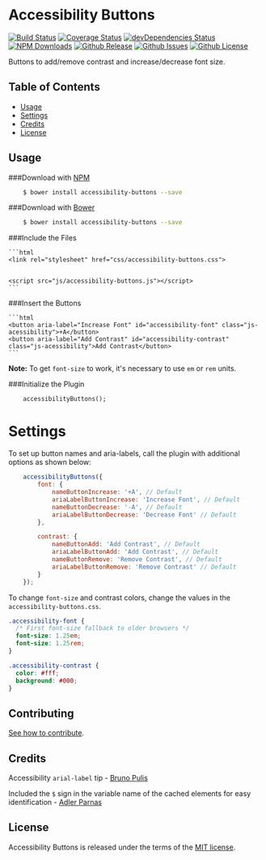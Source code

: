 # Accessibility Buttons

[![Build Status](https://travis-ci.org/tiagoporto/accessibility-buttons.svg)](https://travis-ci.org/tiagoporto/accessibility-buttons)
[![Coverage Status](https://img.shields.io/coveralls/tiagoporto/accessibility-buttons.svg)](https://coveralls.io/github/tiagoporto/accessibility-buttons)
[![devDependencies Status](https://david-dm.org/tiagoporto/accessibility-buttons/dev-status.svg)](https://david-dm.org/tiagoporto/accessibility-buttons?type=dev)
[![NPM Downloads](https://img.shields.io/npm/dt/accessibility-buttons.svg)](https://www.npmjs.com/package/accessibility-buttons)
[![Github Release](https://img.shields.io/github/release/tiagoporto/accessibility-buttons.svg)](https://github.com/tiagoporto/accessibility-buttons/releases)
[![Github Issues](https://img.shields.io/github/issues/tiagoporto/accessibility-buttons.svg)](https://github.com/tiagoporto/accessibility-buttons/issues)
[![Github License](https://img.shields.io/github/license/tiagoporto/accessibility-buttons.svg)](https://raw.githubusercontent.com/tiagoporto/accessibility-buttons/master/LICENSE.md)

Buttons to add/remove contrast and increase/decrease font size.

## Table of Contents

* [Usage](#usage)
* [Settings](#settings)
* [Credits](#credits)
* [License](#license)

## Usage

###Download with [NPM](https://npmjs.com)

```sh
    $ bower install accessibility-buttons --save
```

###Download with [Bower](http://bower.io/)

```sh
    $ bower install accessibility-buttons --save
```


###Include the Files

    ```html
    <link rel="stylesheet" href="css/accessibility-buttons.css">


    <script src="js/accessibility-buttons.js"></script>
    ```


###Insert the Buttons

    ```html
    <button aria-label="Increase Font" id="accessibility-font" class="js-acessibility">+A</button>
    <button aria-label="Add Contrast" id="accessibility-contrast" class="js-acessibility">Add Contrast</button>
    ```

**Note:** To get `font-size` to work, it's necessary to use `em` or `rem` units.


###Initialize the Plugin

```
    accessibilityButtons();
```

# Settings

To set up button names and aria-labels, call the plugin with additional options as shown below:

```javascript
    accessibilityButtons({
        font: {
            nameButtonIncrease: '+A', // Default
            ariaLabelButtonIncrease: 'Increase Font', // Default
            nameButtonDecrease: '-A', // Default
            ariaLabelButtonDecrease: 'Decrease Font' // Default
        },

        contrast: {
            nameButtonAdd: 'Add Contrast', // Default
            ariaLabelButtonAdd: 'Add Contrast', // Default
            nameButtonRemove: 'Remove Contrast', // Default
            ariaLabelButtonRemove: 'Remove Contrast' // Default
        }
    });
```

To change `font-size` and contrast colors, change the values in the `accessibility-buttons.css`.

```css
.accessibility-font {
  /* First font-size fallback to older browsers */
  font-size: 1.25em;
  font-size: 1.25rem;
}

.accessibility-contrast {
  color: #fff;
  background: #000;
}
```


## Contributing

[See how to contribute](CONTRIBUTING.md).

## Credits

Accessibility `arial-label` tip - [Bruno Pulis](https://github.com/brunopulis)

Included the `$` sign in the variable name of the cached elements for easy identification  - [Adler Parnas](https://github.com/adlerparnas)

## License

Accessibility Buttons is released under the terms of the [MIT license](https://github.com/tiagoporto/accessibility-buttons/blob/master/LICENSE).